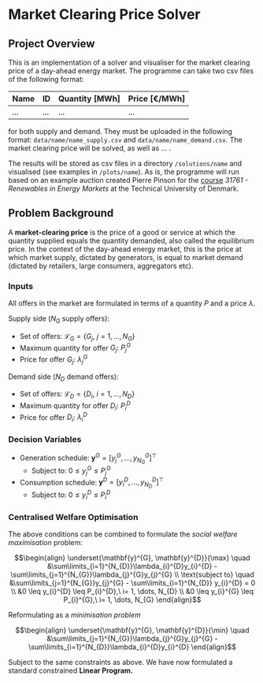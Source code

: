 # Market Clearing Price Solver

## Project Overview

This is an implementation of a solver and visualiser for the market clearing price of a day-ahead energy market. The programme can take two csv files of the following format:

| Name | ID  | Quantity [MWh] | Price [€/MWh] |
| ---- | --- | -------------- | ------------- |
| ...  | ... | ...            | ...           |

for both supply and demand. They must be uploaded in  the following format: `data/name/name_supply.csv` and `data/name/name_demand.csv`. The market clearing price will be solved, as well as ... .

The results will be stored as csv files in a directory `/solutions/name` and visualised (see examples in `/plots/name`). As is, the programme will run based on an example auction created Pierre Pinson for the [course](http://pierrepinson.com/index.php/teaching/) *31761 - Renewables in Energy Markets* at the Technical University of Denmark.

## Problem Background

A **market-clearing price** is the price of a good or service at which the quantity supplied equals the quantity demanded, also called the equilibrium price. In the context of the day-ahead energy market, this is the price at which market supply, dictated by generators, is equal to market demand (dictated by retailers, large consumers, aggregators etc).

### Inputs

All offers in the market are formulated in terms of a quantity $P$ and a price $\lambda$.

Supply side ($N_{G}$ supply offers):
- Set of offers: $\mathcal{L}_{G} = \left\{G_{j}, \ j = 1, \dots, N_{G}\right\}$
- Maximum quantity for offer $G_{j}:$ $P_{j}^{G}$
- Price for offer $G_{j}$: $\lambda_{j}^{G}$

Demand side ($N_{D}$ demand offers):
- Set of offers: $\mathcal{L}_{D} = \left\{ D_{i}, \ i = 1, \dots, N_{D} \right\}$
- Maximum quantity for offer $D_{i}:$ $P_{i}^{D}$
- Price for offer $D_{i}$: $\lambda_{i}^{D}$

### Decision Variables

- Generation schedule: $\mathbf{y}^{G} = \left[y_{j}^{G}, \dots, y_{N_{G}}^{G}\right]^{\top}$
	- Subject to: $0 \leq y_{j}^{G} \leq P_{j}^{G}$
- Consumption schedule: $\mathbf{y}^{D} = \left[y_{i}^{D}, \dots, y_{N_{D}}^{D}\right]^{\top}$
	- Subject to: $0 \leq y_{i}^{D} \leq P_{i}^{D}$
### Centralised Welfare Optimisation

The above conditions can be combined to formulate the *social welfare maximisation* problem:

```math
\begin{align}
\underset{\mathbf{y}^{G}, \mathbf{y}^{D}}{\max} \quad &\sum\limits_{i=1}^{N_{D}}\lambda_{i}^{D}y_{i}^{D} - \sum\limits_{j=1}^{N_{G}}\lambda_{j}^{G}y_{j}^{G} \\
\text{subject to} \quad &\sum\limits_{j=1}^{N_{G}}y_{j}^{G} - \sum\limits_{i=1}^{N_{D}} y_{i}^{D} = 0 \\
&0 \leq y_{i}^{D} \leq P_{i}^{D},\ i= 1, \dots, N_{D} \\
&0 \leq y_{i}^{G} \leq P_{i}^{G},\ i= 1, \dots, N_{G}
\end{align}
```

Reformulating as a *minimisation problem*
```math
\begin{align}
\underset{\mathbf{y}^{G}, \mathbf{y}^{D}}{\min} \quad &\sum\limits_{j=1}^{N_{G}}\lambda_{j}^{G}y_{j}^{G} - \sum\limits_{i=1}^{N_{D}}\lambda_{i}^{D}y_{i}^{D} 
\end{align}
```
Subject to the same constraints as above. We have now formulated a standard constrained **Linear Program.**

